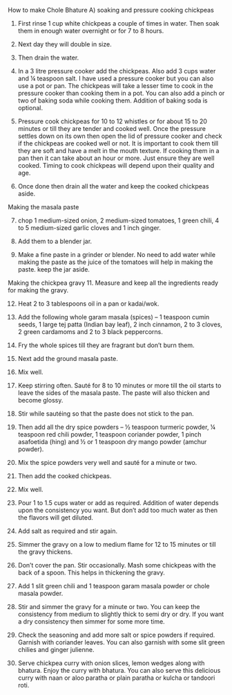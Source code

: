 How to make Chole Bhature
A) soaking and pressure cooking chickpeas

1. First rinse 1 cup white chickpeas a couple of times in water. Then soak them in enough water overnight or for 7 to 8 hours.

2. Next day they will double in size.

3. Then drain the water.

4. In a 3 litre pressure cooker add the chickpeas. Also add 3 cups water and ¼ teaspoon salt. I have used a pressure cooker but you can also use a pot or pan. The chickpeas will take a lesser time to cook in the pressure cooker than cooking them in a pot. You can also add a pinch or two of baking soda while cooking them. Addition of baking soda is optional.

5. Pressure cook chickpeas for 10 to 12 whistles or for about 15 to 20 minutes or till they are tender and cooked well. Once the pressure settles down on its own then open the lid of pressure cooker and check if the chickpeas are cooked well or not. It is important to cook them till they are soft and have a melt in the mouth texture.
If cooking them in a pan then it can take about an hour or more. Just ensure they are well cooked. Timing to cook chickpeas will depend upon their quality and age.

6. Once done then drain all the water and keep the cooked chickpeas aside.

Making the masala paste

7.  chop 1 medium-sized onion, 2 medium-sized tomatoes, 1 green chili, 4 to 5 medium-sized garlic cloves and 1 inch ginger.

8. Add them to a blender jar.

9. Make a fine paste in a grinder or blender. No need to add water while making the paste as the juice of the tomatoes will help in making the paste. keep the jar aside.

Making the chickpea gravy
11. Measure and keep all the ingredients ready for making the gravy.

12. Heat 2 to 3 tablespoons oil in a pan or kadai/wok.

13. Add the following whole garam masala (spices) – 1 teaspoon cumin seeds, 1 large tej patta (Indian bay leaf), 2 inch cinnamon, 2 to 3 cloves, 2 green cardamoms and 2 to 3 black peppercorns.

14. Fry the whole spices till they are fragrant but don’t burn them.

15. Next add the ground masala paste.

16. Mix well.

17. Keep stirring often. Sauté for 8 to 10 minutes or more till the oil starts to leave the sides of the masala paste. The paste will also thicken and become glossy. 

18. Stir while sautéing so that the paste does not stick to the pan.

19. Then add all the dry spice powders – ½ teaspoon turmeric powder, ¼ teaspoon red chili powder, 1 teaspoon coriander powder, 1 pinch asafoetida (hing) and ½ or 1 teaspoon dry mango powder (amchur powder).

20. Mix the spice powders very well and sauté for a minute or two.

21. Then add the cooked chickpeas.

22. Mix well.

23. Pour 1 to 1.5 cups water or add as required. Addition of water depends upon the consistency you want. But don’t add too much water as then the flavors will get diluted.

24. Add salt as required and stir again.

25. Simmer the gravy on a low to medium flame for 12 to 15 minutes or till the gravy thickens.

26. Don’t cover the pan. Stir occasionally. Mash some chickpeas with the back of a spoon. This helps in thickening the gravy.

27. Add 1 slit green chili and 1 teaspoon garam masala powder or chole masala powder.

28. Stir and simmer the gravy for a minute or two. You can keep the consistency from medium to slightly thick to semi dry or dry. If you want a dry consistency then simmer for some more time.

29. Check the seasoning and add more salt or spice powders if required. Garnish with coriander leaves. You can also garnish with some slit green chilies and ginger julienne.

30. Serve chickpea curry with onion slices, lemon wedges along with bhatura. Enjoy the curry with bhatura. You can also serve this delicious curry with naan or aloo paratha or plain paratha or kulcha or tandoori roti.


